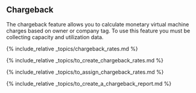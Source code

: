 ## Chargeback

The chargeback feature allows you to calculate monetary virtual machine charges based on owner or company tag. To use this feature you must be collecting capacity and utilization data.

{% include_relative _topics/chargeback_rates.md %}

{% include_relative _topics/to_create_chargeback_rates.md %}

{% include_relative _topics/to_assign_chargeback_rates.md %}

{% include_relative _topics/to_create_a_chargeback_report.md %}
